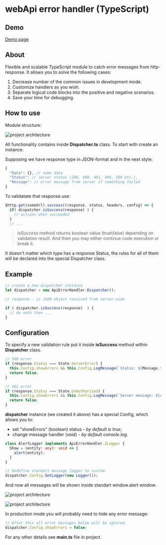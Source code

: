 # webApi error handler (TypeScript)

## Demo

<a href="http://asduser.github.io/examples/ts-webApi-error-handler/index.html" target="_blank"> Demo page </a>

## About

Flexible and scalable TypeScript module to catch error messages from http-response. It allows you to solve the following cases:

1. Decrease number of the common issues in development mode.
2. Customize handlers as you wish.
3. Separate logical code blocks into the positive and negative scenarios.
4. Save your time for debugging.

## How to use

Module structure:

![project architecture](http://asduser.github.io/images/post/ts-api-error-handler-1-project.png)

All functionality contains inside **Dispatcher.ts** class. To start with create an instance.

Supposing we have response type in JSON-format and in the next style:

```javascript
{
  "Data": {}, // some data
  "Status": // server status (200, 400, 401, 404, 500 etc.),
  "Message": // error message from server if something failed
}
```

To validatate that response use:

```js
$http.get(someUrl).success((response, status, headers, config) => {
  if( dispatcher.isSuccess(response) ) {
    // actions when succeeded
  }
  // ...
```

> *isSuccess* method returns boolean value (true\false) depending on validation result. And then you may either continue code execution or break it.

It doesn't matter which type has a response Status, the rules for all of them will be declared into the special Dispatcher class.

## Example

```ts
// create a new dispatcher instance
let dispatcher = new ApiErrorHandler.Dispatcher();

// response - is JSON object received from server-side

if ( dispatcher.isSuccess(response)  ) {
  // do smth then ...
}
```

## Configuration

To specify a new validation rule put it inside **isSuccess** method within **Dispatcher** class.

```ts
// 500 error
if (response.Status === State.ServerError) {
  this.Config.showErrors && this.Config.LogMessage(`Status: ${Message.ServerError}`);
  return false;
}

// 401 error
if (response.Status === State.UnAuthorized) {
  this.Config.showErrors && this.Config.LogMessage(`Server message: ${response.Message}`);
  return false;
}
```

**dispatcher** instance (we created it above) has a special Config, which allows you to:

- set "showErrors" (boolean) status - *by default is true*;
- change message handler (void) - *by default console.log*.

```typescript
class AlertLogger implements ApiErrorHandler.ILogger {
  Show = (entity: any): void => {
    alert(entity);
  }
}

// Redefine standart message logger to custom.
dispatcher.Config.SetLogger(new Logger());
```

And now all messages will be shown inside standart window.alert window.

![project architecture](http://asduser.github.io/images/post/ts-api-error-handler-2-alert1.png)

![project architecture](http://asduser.github.io/images/post/ts-api-error-handler-2-alert2.png)

In production mode you will probably need to hide any error message:

```ts
// After this all error messages below will be ignored.
dispatcher.Config.showErrors = false;
```

For any other details see **main.ts** file in project.
